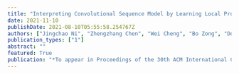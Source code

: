 ```yaml
---
title: "Interpreting Convolutional Sequence Model by Learning Local Prototypes with Adaptation Regularization"
date: 2021-11-10
publishDate: 2021-08-10T05:55:58.254767Z
authors: ["Jingchao Ni", "Zhengzhang Chen", "Wei Cheng", "Bo Zong", "Dongjin Song", "Yanchi Liu", "Xuchao Zhang", "Haifeng Chen"]
publication_types: ["1"]
abstract: ""
featured: True
publication: "*To appear in Proceedings of the 30th ACM International Conference on Information and Knowledge Management*"
---
```

